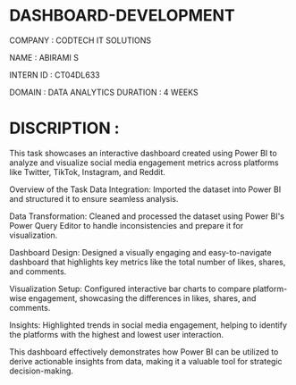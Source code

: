 # DASHBOARD-DEVELOPMENT

COMPANY : CODTECH IT SOLUTIONS

NAME : ABIRAMI S

INTERN ID : CT04DL633

DOMAIN : DATA ANALYTICS DURATION : 4 WEEKS

# DISCRIPTION :

This task showcases an interactive dashboard created using Power BI to analyze and visualize social media engagement metrics across platforms like Twitter, TikTok, Instagram, and Reddit.

Overview of the Task
Data Integration: Imported the dataset into Power BI and structured it to ensure seamless analysis.

Data Transformation: Cleaned and processed the dataset using Power BI's Power Query Editor to handle inconsistencies and prepare it for visualization.

Dashboard Design: Designed a visually engaging and easy-to-navigate dashboard that highlights key metrics like the total number of likes, shares, and comments.

Visualization Setup: Configured interactive bar charts to compare platform-wise engagement, showcasing the differences in likes, shares, and comments.

Insights: Highlighted trends in social media engagement, helping to identify the platforms with the highest and lowest user interaction.

This dashboard effectively demonstrates how Power BI can be utilized to derive actionable insights from data, making it a valuable tool for strategic decision-making.
